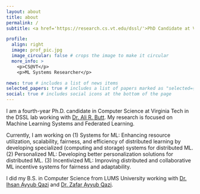 ```yaml
---
layout: about
title: about
permalink: /
subtitle: <a href='https://research.cs.vt.edu/dssl/'>PhD Candidate at Virginia Tech</a>

profile:
  align: right
  image: prof_pic.jpg
  image_circular: false # crops the image to make it circular
  more_info: >
    <p>CS@VT</p>
    <p>ML Systems Researcher</p>

news: true # includes a list of news items
selected_papers: true # includes a list of papers marked as "selected={true}"
social: true # includes social icons at the bottom of the page
---
```


I am a fourth-year Ph.D. candidate in Computer Science at Virginia Tech in the DSSL lab working with <a href='https://people.cs.vt.edu/butta/'>Dr. Ali R. Butt</a>. My research is focused on Machine Learning Systems and Federated Learning. 

Currently, I am working on (1) Systems for ML: Enhancing resource utilization, scalability, fairness, and efficiency of distributed learning by developing specialized (computing and storage) systems for distributed ML. (2) Personalized ML: Developing better personalization solutions for distributed ML. (3) Incentivized ML: Improving distributed and collaborative ML incentive systems for fairness and adaptability.

I did my B.S. in Computer Science from LUMS University working with <a href='https://www.ihsanqazi.com/'>Dr. Ihsan Ayyub Qazi</a> and <a href='https://web.lums.edu.pk/~zafar/'>Dr. Zafar Ayyub Qazi</a>.
